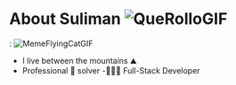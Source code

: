 

<!-- #  Hi bro 🤙 -->

#  About Suliman ![QueRolloGIF](https://github.com/S0x7E2/S0x7E2/assets/65790722/b865ccf9-e6ad-4d1d-b251-b2bca34b7ec7)

 :
![MemeFlyingCatGIF](https://github.com/S0x7E2/S0x7E2/assets/65790722/f7198dae-8c1b-46f9-a99a-6af5aef4f003)

- I live between the mountains ⛰️
- Professional 🐛 solver
-👨🏻‍💻 Full-Stack Developer 







